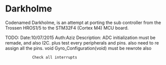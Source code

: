 # Darkholme

Codenamed Darkholme, is an attempt at porting the sub controller from the Trossen HROS1/5 to the STM32F4 (Cortex M4) MCU board.


TODO: 
Date:10/07/2015
Auth:Aziz
Description:	ADC initialization must be remade, and also I2C. plus test every peripherals and pins. also need to re assign all the pins.
				void Gyro_Configuration(void) must be rewrote also
				
				Check all interrupts